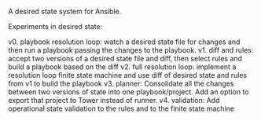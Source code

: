 
A desired state system for Ansible.


Experiments in desired state:

v0. playbook resolution loop: watch a desired state file for changes and then run a playbook passing the changes to the playbook.
v1. diff and rules: accept two versions of a desired state file and diff, then select rules and build a playbook based on the diff
v2. full resolution loop: implement a resolution loop finite state machine and use diff of desired state and rules from v1 to build the playbook
v3. planner: Consolidate all the changes between two versions of state into one playbook/project.
             Add an option to export that project to Tower instead of runner.
v4. validation:  Add operational state validation to the rules and to the finite state machine




